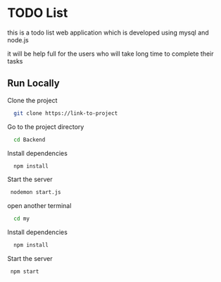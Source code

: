 
# TODO List

this is a todo list web application which is developed using mysql and node.js

it will be help full for the users who will take long time to complete their tasks




## Run Locally

Clone the project

```bash
  git clone https://link-to-project
```

Go to the project directory

```bash
  cd Backend
```

Install dependencies

```bash
  npm install
```

Start the server

```bash
 nodemon start.js
```
open another terminal 
```bash
  cd my
```

Install dependencies

```bash
  npm install
```

Start the server

```bash
 npm start
```
